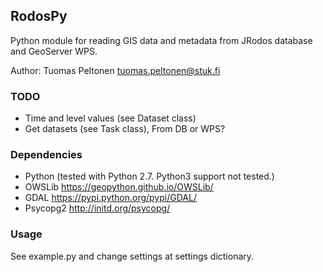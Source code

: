 RodosPy 
-------
Python module for reading GIS data and metadata from JRodos database and GeoServer WPS.

Author: Tuomas Peltonen <tuomas.peltonen@stuk.fi>

### TODO
* Time and level values (see Dataset class)
* Get datasets (see Task class), From DB or WPS?

### Dependencies
* Python (tested with Python 2.7. Python3 support not tested.)
* OWSLib https://geopython.github.io/OWSLib/
* GDAL https://pypi.python.org/pypi/GDAL/
* Psycopg2 http://initd.org/psycopg/

### Usage
See example.py and change settings at settings dictionary.

